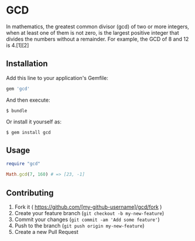 # GCD

In mathematics, the greatest common divisor (gcd) of two or more integers, when at least one of them is not zero, is the largest positive integer that divides the numbers without a remainder. For example, the GCD of 8 and 12 is 4.[1][2]

## Installation

Add this line to your application's Gemfile:

```ruby
gem 'gcd'
```

And then execute:

    $ bundle

Or install it yourself as:

    $ gem install gcd

## Usage

```ruby
require "gcd"

Math.gcd(7, 160) # => [23, -1]
```

## Contributing

1. Fork it ( https://github.com/[my-github-username]/gcd/fork )
2. Create your feature branch (`git checkout -b my-new-feature`)
3. Commit your changes (`git commit -am 'Add some feature'`)
4. Push to the branch (`git push origin my-new-feature`)
5. Create a new Pull Request
